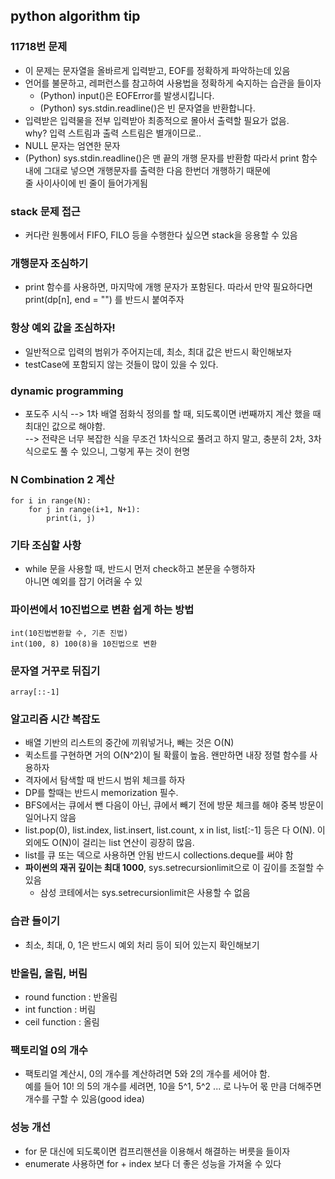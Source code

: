 ## python algorithm tip
### 11718번 문제
- 이 문제는 문자열을 올바르게 입력받고, EOF를 정확하게 파악하는데 있음
- 언어를 불문하고, 레퍼런스를 참고하여 사용법을 정확하게 숙지하는 습관을 들이자
  - (Python) input()은 EOFError를 발생시킵니다.
  - (Python) sys.stdin.readline()은 빈 문자열을 반환합니다.
- 입력받은 입력물을 전부 입력받아 최종적으로 몰아서 출력할 필요가 없음.  
  why? 입력 스트림과 출력 스트림은 별개이므로..
- NULL 문자는 엄연한 문자
- (Python) sys.stdin.readline()은 맨 끝의 개행 문자를 반환함
  따라서 print 함수 내에 그대로 넣으면 개행문자를 출력한 다음 한번더 개행하기 때문에  
  줄 사이사이에 빈 줄이 들어가게됨  

### stack 문제 접근
- 커다란 원통에서 FIFO, FILO 등을 수행한다 싶으면 stack을 응용할 수 있음

### 개행문자 조심하기
- print 함수를 사용하면, 마지막에 개행 문자가 포함된다.
  따라서 만약 필요하다면 print(dp[n], end = "") 를 반드시 붙여주자
  
### 항상 예외 값을 조심하자!
- 일반적으로 입력의 범위가 주어지는데, 최소, 최대 값은 반드시 확인해보자
- testCase에 포함되지 않는 것들이 많이 있을 수 있다.  
  
### dynamic programming
- 포도주 시식 --> 1차 배열 점화식 정의를 할 때, 되도록이면 i번째까지 계산 했을 때 최대인 값으로 해야함.  
            --> 전략은 너무 복잡한 식을 무조건 1차식으로 풀려고 하지 말고, 충분히 2차, 3차식으로도 풀 수 있으니, 그렇게 푸는 것이 현명

### N Combination 2 계산
~~~
for i in range(N):
    for j in range(i+1, N+1):
        print(i, j)
~~~

### 기타 조심할 사항
- while 문을 사용할 때, 반드시 먼저 check하고 본문을 수행하자  
  아니면 예외를 잡기 어려울 수 있
  
### 파이썬에서 10진법으로 변환 쉽게 하는 방법
~~~
int(10진법변환할 수, 기존 진법)
int(100, 8) 100(8)을 10진법으로 변환
~~~

### 문자열 거꾸로 뒤집기
~~~
array[::-1]
~~~

### 알고리즘 시간 복잡도
- 배열 기반의 리스트의 중간에 끼워넣거나, 빼는 것은 O(N)
- 퀵소트를 구현하면 거의 O(N^2)이 될 확률이 높음. 왠만하면 내장 정렬 함수를 사용하자
- 격자에서 탐색할 때 반드시 범위 체크를 하자
- DP를 할때는 반드시 memorization 필수.
- BFS에서는 큐에서 뺀 다음이 아닌, 큐에서 빼기 전에 방문 체크를 해야 중복 방문이 일어나지 않음
- list.pop(0), list.index, list.insert, list.count, x in list, list[:-1] 등은 다 O(N). 이외에도 O(N)이 걸리는 list 연산이 굉장히 많음.
- list를 큐 또는 덱으로 사용하면 안됨 반드시 collections.deque를 써야 함
- <b/>파이썬의 재귀 깊이는 최대 1000</b>, sys.setrecursionlimit으로 이 깊이를 조절할 수 있음
  - 삼성 코테에서는 sys.setrecursionlimit은 사용할 수 없음 


### 습관 들이기
- 최소, 최대, 0, 1은 반드시 예외 처리 등이 되어 있는지 확인해보기

### 반올림, 올림, 버림
- round function : 반올림
- int function : 버림
- ceil function : 올림

### 팩토리얼 0의 개수
- 팩토리얼 계산시, 0의 개수를 계산하려면 5와 2의 개수를 세어야 함.  
  예를 들어 10! 의 5의 개수를 세려면, 10을 5^1, 5^2 ... 로 나누어 몫 만큼 더해주면 개수를 구할 수 있음(good idea)
   
### 성능 개선 
- for 문 대신에 되도록이면 컴프리핸션을 이용해서 해결하는 버릇을 들이자
- enumerate 사용하면 for + index 보다 더 좋은 성능을 가져올 수 있다
